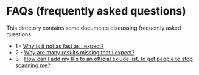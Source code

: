 # FAQs (frequently asked questions)

This directory contains some documents discussing frequently asked
questions

 - 1 - [Why is it not as fast as I expect?](FAQ0001-slow.md)
 - 2 - [Why are many results missing that I expect?](FAQ0002-drops.md)
 - 3 - [How can I add my IPs to an official exlude list, to get people to stop scanning me?](FAQ0003-excludelist.md)
